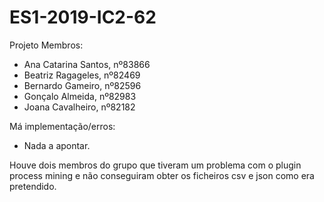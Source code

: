 # ES1-2019-IC2-62
Projeto
Membros:
- Ana Catarina Santos, nº83866
- Beatriz Ragageles, nº82469
- Bernardo Gameiro, nº82596
- Gonçalo Almeida, nº82983
- Joana Cavalheiro, nº82182


Má implementação/erros:
- Nada a apontar.

Houve dois membros do grupo que tiveram um problema com o plugin process mining e não conseguiram obter os ficheiros csv e json como era pretendido. 
